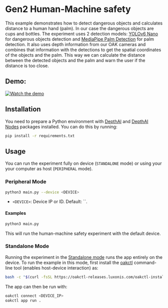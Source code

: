 # Gen2 Human-Machine safety

This example demonstrates how to detect dangerous objects and calculates distance to a human hand (palm). In our case the dangerous objects are cups and bottles. The experiment uses 2 detection models: [YOLOv6 Nano](https://hub.luxonis.com/ai/models/face58c4-45ab-42a0-bafc-19f9fee8a034?view=page) for dangerous objects detection and [MediaPipe Palm Detection](https://hub.luxonis.com/ai/models/9531aba9-ef45-4ad3-ae03-808387d61bf3?view=page) for palm detection. It also uses depth information from our OAK cameras and combines that information with the detections to get the spatial coordinates of the objects and the palm. This way we can calculate the distance between the detected objects and the palm and warn the user if the distance is too close.

## Demo:

[![Watch the demo](https://user-images.githubusercontent.com/18037362/121198687-a1202f00-c872-11eb-949a-df9f1167494f.gif)](https://www.youtube.com/watch?v=BcjZLaCYGi4)

## Installation

You need to prepare a Python environment with [DepthAI](https://pypi.org/project/depthai/) and [DepthAI Nodes](https://pypi.org/project/depthai-nodes/) packages installed. You can do this by running:

```bash
pip install -r requirements.txt
```

## Usage

You can run the experiment fully on device (`STANDALONE` mode) or using your your computer as host (`PERIPHERAL` mode).

### Peripheral Mode

```bash
python3 main.py --device <DEVICE>
```

- `<DEVICE>`: Device IP or ID. Default: \`\`.

#### Examples

```bash
python3 main.py
```

This will run the human-machine safety experiment with the default device.

### Standalone Mode

Running the experiment in the [Standalone mode](https://rvc4.docs.luxonis.com/software/depthai/standalone/) runs the app entirely on the device.
To run the example in this mode, first install the [oakctl](https://rvc4.docs.luxonis.com/software/tools/oakctl/) command-line tool (enables host-device interaction) as:

```bash
bash -c "$(curl -fsSL https://oakctl-releases.luxonis.com/oakctl-installer.sh)"
```

The app can then be run with:

```bash
oakctl connect <DEVICE_IP>
oakctl app run .
```

